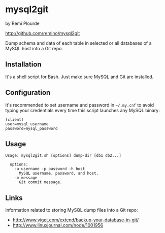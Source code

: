 # mysql2git

by Remi Plourde

<http://github.com/remino/mysql2git>

Dump schema and data of each table in selected or all databases of a MySQL host into a Git repo.

## Installation

It's a shell script for Bash. Just make sure MySQL and Git are installed.

## Configuration

It's recommended to set username and password in ````~/.my.cnf```` to avoid typing your credentials every time this script launches any MySQL binary:

    [client]
    user=mysql_username
    password=mysql_password

## Usage

    Usage: mysql2git.sh [options] dump-dir [db1 db2...]

      options:
        -u username -p password -h host
          MySQL username, password, and host.
        -m message
          Git commit message.

## Links

Information related to storing MySQL dump files into a Git repo:

* <http://www.viget.com/extend/backup-your-database-in-git/>
* <http://www.linuxjournal.com/node/1001956>
